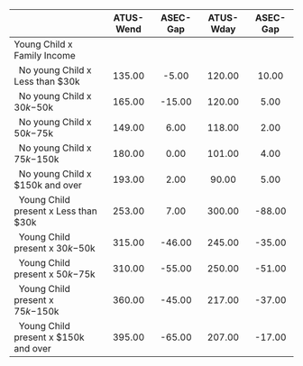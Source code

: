 
|                      |    ATUS-Wend |     ASEC-Gap |    ATUS-Wday |     ASEC-Gap |
| -------------------- | :----------: | :----------: | :----------: | :----------: |
| Young Child x Family Income |              |              |              |              |
| &nbsp;&nbsp;No young Child x Less than $30k |       135.00 |        -5.00 |       120.00 |        10.00 |
| &nbsp;&nbsp;No young Child x $30k-$50k |       165.00 |       -15.00 |       120.00 |         5.00 |
| &nbsp;&nbsp;No young Child x $50k-$75k |       149.00 |         6.00 |       118.00 |         2.00 |
| &nbsp;&nbsp;No young Child x $75k-$150k |       180.00 |         0.00 |       101.00 |         4.00 |
| &nbsp;&nbsp;No young Child x $150k and over |       193.00 |         2.00 |        90.00 |         5.00 |
| &nbsp;&nbsp;Young Child present x Less than $30k |       253.00 |         7.00 |       300.00 |       -88.00 |
| &nbsp;&nbsp;Young Child present x $30k-$50k |       315.00 |       -46.00 |       245.00 |       -35.00 |
| &nbsp;&nbsp;Young Child present x $50k-$75k |       310.00 |       -55.00 |       250.00 |       -51.00 |
| &nbsp;&nbsp;Young Child present x $75k-$150k |       360.00 |       -45.00 |       217.00 |       -37.00 |
| &nbsp;&nbsp;Young Child present x $150k and over |       395.00 |       -65.00 |       207.00 |       -17.00 |


